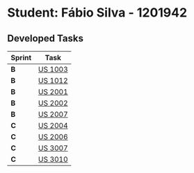 # Student: Fábio Silva - 1201942

## Developed Tasks

| Sprint | Task                                    |
|--------|-----------------------------------------|
| **B**  | [US 1003](../US1003/US1003.md)          |
| **B**  | [US 1012](../US1012/US1012.md)          |
| **B**  | [US 2001](../us_2001/readme.md)         |
| **B**  | [US 2002](../US2002/US2002.md)          |
| **B**  | [US 2007](../us_2007/readme.md)         |
| **C**  | [US 2004](../us_2004/readme.md)         |
| **C**  | [US 2006](../us_2006/readme.md)         |
| **C**  | [US 3007](../us_3007/readme.md)         |
| **C**  | [US 3010](../us_3010/readme.md)         |
